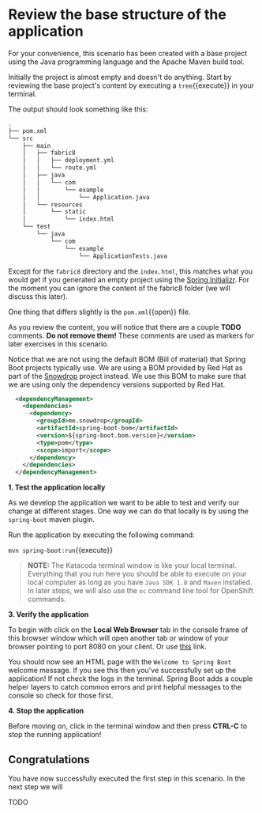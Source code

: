 # Review the base structure of the application

For your convenience, this scenario has been created with a base project using the Java programming language and the Apache Maven build tool.

Initially the project is almost empty and doesn't do anything. Start by reviewing the base project's content by executing a ``tree``{{execute}} in your terminal.

The output should look something like this:

```sh
.
├── pom.xml
└── src
    ├── main
    │   ├── fabric8
    │   │   ├── deployment.yml
    │   │   └── route.yml
    │   ├── java
    │   │   └── com
    │   │       └── example
    │   │           └── Application.java
    │   └── resources
    │       └── static
    │           └── index.html
    └── test
        └── java
            └── com
                └── example
                    └── ApplicationTests.java
```


Except for the `fabric8` directory and the `index.html`, this matches what you would get if you generated an empty project using the [Spring Initializr](https://start.spring.io). For the moment you can ignore the content of the fabric8 folder (we will discuss this later).

One thing that differs slightly is the ``pom.xml``{{open}} file.

As you review the content, you will notice that there are a couple **TODO** comments. **Do not remove them!** These comments are used as markers for later exercises in this scenario. 

Notice that we are not using the default BOM (Bill of material) that Spring Boot projects typically use. We are using a BOM provided by Red Hat as part of the [Snowdrop](http://snowdrop.me/) project instead. We use this BOM to make sure that we are using only the dependency versions supported by Red Hat.

```xml
  <dependencyManagement>
    <dependencies>
      <dependency>
        <groupId>me.snowdrop</groupId>
        <artifactId>spring-boot-bom</artifactId>
        <version>${spring-boot.bom.version}</version>
        <type>pom</type>
        <scope>import</scope>
      </dependency>
    </dependencies>
  </dependencyManagement>
```

**1. Test the application locally**

As we develop the application we want to be able to test and verify our change at different stages. One way we can do that locally is by using the `spring-boot` maven plugin.

Run the application by executing the following command:

``mvn spring-boot:run``{{execute}}

>**NOTE:** The Katacoda terminal window is like your local terminal. Everything that you run here you should be able to execute on your local computer as long as you have `Java SDK 1.8` and `Maven` installed. In later steps, we will also use the `oc` command line tool for OpenShift commands.

**3. Verify the application**

To begin with click on the **Local Web Browser** tab in the console frame of this browser window which will open another tab or window of your browser pointing to port 8080 on your client. Or use [this](https://[[HOST_SUBDOMAIN]]-8080-[[KATACODA_HOST]].environments.katacoda.com/) link.

You should now see an HTML page with the `Welcome to Spring Boot` welcome message. If you see this then you've successfully set up the application! If not check the logs in the terminal. Spring Boot adds a couple helper layers to catch common errors and print helpful messages to the console so check for those first.

**4. Stop the application**

Before moving on, click in the terminal window and then press **CTRL-C** to stop the running application!

## Congratulations

You have now successfully executed the first step in this scenario. In the next step we will 

TODO
